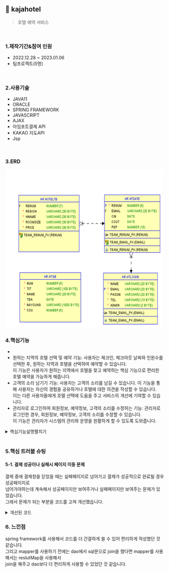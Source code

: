 ## :pushpin: kajahotel
>호텔 예약 서비스         

</br>

### 1.제작기간&참여 인원
* 2022.12.28 ~ 2023.01.06
* 팀프로젝트(5명)

</br>

### 2.사용기술
* JAVA11   
* ORACLE   
* SPRING FRAMEWORK   
* JAVASCRIPT   
* AJAX   
* 아임포트결제 API   
* KAKAO 지도API      
* Jsp


</br>

### 3.ERD
<img src="./ERD.png" width="500" height="500">

</br>

### 4.핵심기능
 * 
 * 원하는 지역의 호텔 선택 및 예약 기능: 사용자는 체크인, 체크아웃 날짜와 인원수를 선택한 후, 원하는 지역과 호텔을 선택하여 예약할 수 있습니다.    
   이 기능은 사용자가 원하는 지역에서 호텔을 찾고 예약하는 핵심 기능으로 편리한 호텔 예약을 가능하게 해줍니다.
 * 고객의 소리 남기기 기능: 사용자는 고객의 소리를 남길 수 있습니다. 이 기능을 통해 사용자는 자신의 경험을 공유하거나 호텔에 대한 의견을 작성할 수 있습니다.   
   이는 다른 사용자들에게 호텔 선택에 도움을 주고 서비스의 개선에 기여할 수 있습니다.    
 * 관리자로 로그인하여 회원정보, 예약정보, 고객의 소리를 수정하는 기능: 관리자로 로그인한 경우, 회원정보, 예약정보, 고객의 소리를 수정할 수 있습니다.    
   이 기능은 관리자가 시스템의 관리와 운영을 원활하게 할 수 있도록 도와줍니다.  
   
<details>
<summary>핵심기능설명펼치기</summary>   
   
#### 4-1. 사용자의 입력   

### 4-2. 사용자의 선택   

### 4-3. 관리자의 수정
    
#### 4-. MyBatis를 활용한 호텔 예약 서비스
 * dao 대신에 Mapper를 활용한 데이터 조인 구현 [코드보기](https://github.com/Seoha95/kajahotel/blob/e0da15589141e645d9561cfcb44a15ebe679076e/src/main/resources/mapper/Join.xml#L5-L61)   
   
</details>   
      
</br>

### 5.핵심 트러블 슈팅    
    
#### 5-1. 결제 성공이나 실패시 페이지 이동 문제   
결제 중에 결제창을 닫았을 때는 실패페이지로 넘어가고 결제가 성공적으로 완료될 경우 성공페이지로   
넘어가야하는데 계속해서 성공페이지만 보여주거나 실패페이지만 보여주는 문제가 있었습니다.   
그래서 문제가 되는 부분을 코드를 고쳐 개선했습니다.   
           
   
<details>      
<summary>개선된 코드</summary>   
     
<img src="./개선된코드.PNG" width="500" height="500">        
</details>        
    
### 6. 느낀점   
spring framework를 사용해서 코드를 더 간결하게 쓸 수 있어 편리하게 작성했던 것 같습니다.   
그리고 mapper를 사용하기 전에는 dao에서 sql문으로 join을 했다면 mapper를 사용해서는 reslutMap을 사용해서    
join을 해주고 dao보다 더 편리하게 사용할 수 있었던 것 같습니다.   






